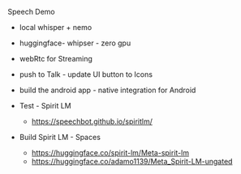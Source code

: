 Speech Demo

- local whisper + nemo 
- huggingface- whipser - zero gpu 
- webRtc for Streaming 
- push to Talk - update UI button to Icons

- build the android app - native integration for Android 

- Test - Spirit LM
    - https://speechbot.github.io/spiritlm/

- Build Spirit LM - Spaces
    - https://huggingface.co/spirit-lm/Meta-spirit-lm
    - https://huggingface.co/adamo1139/Meta_Spirit-LM-ungated